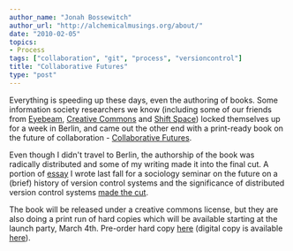 ```yaml
---
author_name: "Jonah Bossewitch"
author_url: "http://alchemicalmusings.org/about/"
date: "2010-02-05"
topics: 
- Process
tags: ["collaboration", "git", "process", "versioncontrol"]
title: "Collaborative Futures"
type: "post"
---
```


<p>Everything is speeding up these days, even the authoring of books.  Some information society researchers we know (including some of our friends from <a href="http://eyebeam.org/">Eyebeam</a>, <a href="http://creativecommons.org/">Creative Commons</a> and <a href="http://www.shiftspace.org/">Shift Space</a>) locked themselves up for a week in Berlin, and came out the other end with a print-ready book on the future of collaboration - <a href="http://www.mandiberg.com/2010/01/25/we-wrote-the-book-collaborative-futures-transmediale-booksprint/">Collaborative Futures</a>. </p>

<!--more-->

<p>Even though I didn't travel to Berlin, the authorship of the book was radically distributed and  some of my writing made it into the final cut. A portion of  <a href="http://alchemicalmusings.org/files/essays/versioning_dissonance/versioning_dissonance_jbossewitch.pdf">essay</a> I wrote last fall for a sociology seminar on the future on a (brief) history of version control systems and the significance of distributed version control systems <a href="http://www.booki.cc/collaborativefutures/multiplicity-and-social-coding/">made the cut</a>.</p>

<p>The book will be released under a creative commons license, but they are also doing a print run of hard copies which will be available starting at the launch party, March 4th. Pre-order hard copy <a href="http://www.mandiberg.com/2010/02/02/pre-order-collaborative-futures-now/">here</a> (digital copy is available <a href="http://www.booki.cc/collaborativefutures/">here</a>).</p>
